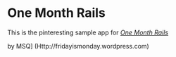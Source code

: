 # One Month Rails

This is the pinteresting sample app for
[*One Month Rails*](http://onemonthrails.com)

by MSQ] (Http://fridayismonday.wordpress.com)